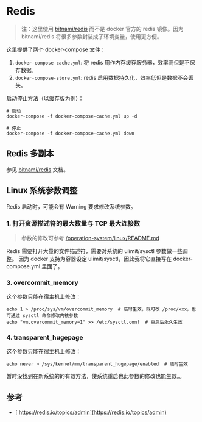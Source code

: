 # Redis

>注：这里使用 [bitnami/redis](https://hub.docker.com/r/bitnami/redis/) 而不是 docker 官方的 redis 镜像。因为 bitnami/redis 将很多参数封装成了环境变量，使用更方便。

这里提供了两个 docker-compose 文件：

1. `docker-compose-cache.yml`: 将 redis 用作内存缓存服务器，效率高但是不保存数据。
2. `docker-compose-store.yml`: redis 启用数据持久化，效率低但是数据不会丢失。

启动停止方法（以缓存版为例）：

```
# 启动
docker-compose -f docker-compose-cache.yml up -d

# 停止 
docker-compose -f docker-compose-cache.yml down
```

## Redis 多副本

参见 [bitnami/redis](https://hub.docker.com/r/bitnami/redis/) 文档。

## Linux 系统参数调整

Redis 启动时，可能会有 Warning 要求修改系统参数。

### 1. 打开资源描述符的最大数量与 TCP 最大连接数

>参数的修改可参考 [/operation-system/linux/README.md](/operation-system/linux/README.md)

Redis 需要打开大量的文件描述符，需要对系统的 ulimit/sysctl 参数做一些调整。
因为 docker 支持为容器设定 ulimit/sysctl，因此我将它直接写在 docker-compose.yml 里面了。

### 3. overcommit_memory

这个参数只能在宿主机上修改：

```
echo 1 > /proc/sys/vm/overcommit_memory  # 临时生效，既可改 /proc/xxx，也可通过 sysctl 命令修改内核参数 
echo "vm.overcommit_memory=1" >> /etc/sysctl.conf  # 重启后永久生效
```

### 4. transparent_hugepage

这个参数只能在宿主机上修改：

```
echo never > /sys/kernel/mm/transparent_hugepage/enabled  # 临时生效
```

暂时没找到在新系统的的有效方法，使系统重启也此参数的修改也能生效。。


## 参考

- [ https://redis.io/topics/admin](https://redis.io/topics/admin)
